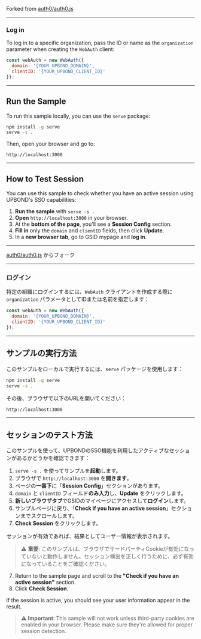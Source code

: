 Forked from [auth0/auth0.js](https://github.com/auth0/auth0.js/blob/master/example/index.html)

---

### Log in

To log in to a specific organization, pass the ID or name as the `organization` parameter when creating the `WebAuth` client:

```js
const webAuth = new WebAuth({
  domain: '{YOUR_UPBOND_DOMAIN}',
  clientID: '{YOUR_UPBOND_CLIENT_ID}'
});
```

---

## Run the Sample

To run this sample locally, you can use the `serve` package:

```bash
npm install -g serve
serve -s .
```

Then, open your browser and go to:

```
http://localhost:3000
```

---

## How to Test Session

You can use this sample to check whether you have an active session using UPBOND's SSO capabilities:

1. **Run the sample** with `serve -s .`
2. **Open** `http://localhost:3000` in your browser.
3. At the **bottom of the page**, you'll see a **Session Config** section.
4. **Fill in** only the `domain` and `clientID` fields, then click **Update**.
5. In a **new browser tab**, go to GSID mypage and **log in**.

---

[auth0/auth0.js](https://github.com/auth0/auth0.js/blob/master/example/index.html) からフォーク

---

### ログイン

特定の組織にログインするには、`WebAuth` クライアントを作成する際に `organization` パラメータとしてIDまたは名前を指定します：

```js
const webAuth = new WebAuth({
  domain: '{YOUR_UPBOND_DOMAIN}',
  clientID: '{YOUR_UPBOND_CLIENT_ID}'
});
```

---

## サンプルの実行方法

このサンプルをローカルで実行するには、`serve` パッケージを使用します：

```bash
npm install -g serve
serve -s .
```

その後、ブラウザで以下のURLを開いてください：

```
http://localhost:3000
```

---

## セッションのテスト方法

このサンプルを使って、UPBONDのSSO機能を利用したアクティブなセッションがあるかどうかを確認できます：

1. `serve -s .` を使ってサンプルを**起動**します。
2. ブラウザで `http://localhost:3000` を**開きます**。
3. ページの**一番下**に「**Session Config**」セクションがあります。
4. `domain` と `clientID` フィールド**のみ入力**し、**Update** をクリックします。
5. **新しいブラウザタブ**でGSIDのマイページにアクセスして**ログイン**します。
6. サンプルページに戻り、「**Check if you have an active session**」セクションまでスクロールします。
7. **Check Session** をクリックします。

セッションが有効であれば、結果としてユーザー情報が表示されます。

> ⚠️ **重要**: このサンプルは、ブラウザでサードパーティCookieが有効になっていないと動作しません。セッション検出を正しく行うために、必ず有効になっていることをご確認ください。
7. Return to the sample page and scroll to the **"Check if you have an active session"** section.
8. Click **Check Session**.

If the session is active, you should see your user information appear in the result.

> ⚠️ **Important**: This sample will not work unless third-party cookies are enabled in your browser. Please make sure they're allowed for proper session detection.
